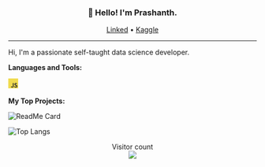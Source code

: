 <h3 align="center">👋 Hello! I'm Prashanth.</h3>

<p align="center">
  <a href="https://www.linkedin.com/in/prashanth-bodduna-a6b312155/">Linked</a> •
  <a href="https://www.kaggle.com/prashanthbodduna">Kaggle</a>
</p>

---

Hi, I'm a passionate self-taught data science developer.

<!--
- 🔭 I’m currently working on my project [Credit card fraud detection](https://github.com/prashanth4/Credit-Card-Fraud-Detection)
-->

**Languages and Tools:**  

<code><img height="20" src="https://raw.githubusercontent.com/github/explore/80688e429a7d4ef2fca1e82350fe8e3517d3494d/topics/javascript/javascript.png"></code>

<!--
![Prashanth's github stats](https://github-readme-stats.vercel.app/api?username=prashanth234&count_private=true&show_icons=true&theme=radical)
-->

**My Top Projects:** 

![ReadMe Card](https://github-readme-stats.vercel.app/api/pin/?username=prashanth234&repo=Credit-Card-Fraud-Detection)

<!--
<a href="https://github.com/prashanth/Credit-Card-Fraud-Detection">
  <img align="left" src="https://github-readme-stats.vercel.app/api/pin/?username=prashanth234&repo=Credit-Card-Fraud-Detection" />
</a>
-->

![Top Langs](https://github-readme-stats.vercel.app/api/top-langs/?username=prashanth234)

<p align="center"> 
  Visitor count<br>
  <img src="https://profile-counter.glitch.me/prashanth234/count.svg" />
</p>
